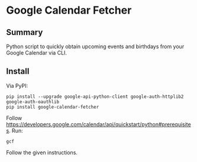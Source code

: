 # Google Calendar Fetcher
## Summary
Python script to quickly obtain upcoming events and birthdays from your Google Calendar via CLI.

## Install
Via PyPI:

```
pip install --upgrade google-api-python-client google-auth-httplib2 google-auth-oauthlib
pip install google-calendar-fetcher
```
Follow https://developers.google.com/calendar/api/quickstart/python#prerequisites.
Run:

```
gcf
```

Follow the given instructions.

